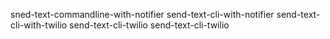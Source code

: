 sned-text-commandline-with-notifier
send-text-cli-with-notifier
send-text-cli-with-twilio
send-text-cli-twilio
send-text-cli-twilio
